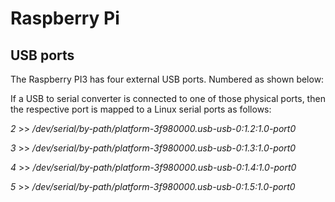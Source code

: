 # Raspberry Pi #

## USB ports ##

The Raspberry PI3 has four external USB ports.  Numbered as shown below:

If a USB to serial converter is connected to one of those physical ports, then the respective port is mapped to a Linux serial ports as follows:

*2* >> _/dev/serial/by-path/platform-3f980000.usb-usb-0:1.2:1.0-port0_

*3* >> _/dev/serial/by-path/platform-3f980000.usb-usb-0:1.3:1.0-port0_

*4* >> _/dev/serial/by-path/platform-3f980000.usb-usb-0:1.4:1.0-port0_

*5* >> _/dev/serial/by-path/platform-3f980000.usb-usb-0:1.5:1.0-port0_


